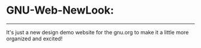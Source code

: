 # GNU-Web-NewLook:
-----------------

It's just a new design demo website for the gnu.org to make it a little more organized and excited!
